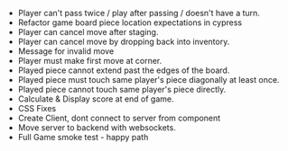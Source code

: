 * Player can't pass twice / play after passing / doesn't have a turn.
* Refactor game board piece location expectations in cypress
* Player can cancel move after staging.
* Player can cancel move by dropping back into inventory.
* Message for invalid move
* Player must make first move at corner.
* Played piece cannot extend past the edges of the board.
* Played piece must touch same player's piece diagonally at least once.
* Played piece cannot touch same player's piece directly.
* Calculate & Display score at end of game.
* CSS Fixes
* Create Client, dont connect to server from component
* Move server to backend with websockets.
* Full Game smoke test - happy path